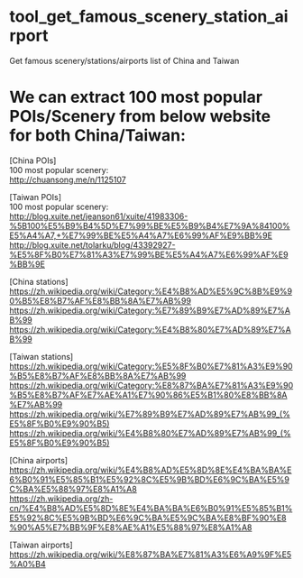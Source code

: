 # tool_get_famous_scenery_station_airport
Get famous scenery/stations/airports list of China and Taiwan

# We can extract 100 most popular POIs/Scenery from below website for both China/Taiwan:
[China POIs]  
100 most popular scenery:  
http://chuansong.me/n/1125107  
  
[Taiwan POIs]  
100 most popular scenery:  
http://blog.xuite.net/jeanson61/xuite/41983306-%5B100%E5%B9%B4%5D%E7%99%BE%E5%B9%B4%E7%9A%84100%E5%A4%A7,+%E7%99%BE%E5%A4%A7%E6%99%AF%E9%BB%9E  
http://blog.xuite.net/tolarku/blog/43392927-%E5%8F%B0%E7%81%A3%E7%99%BE%E5%A4%A7%E6%99%AF%E9%BB%9E  
  
[China stations]  
https://zh.wikipedia.org/wiki/Category:%E4%B8%AD%E5%9C%8B%E9%90%B5%E8%B7%AF%E8%BB%8A%E7%AB%99  
https://zh.wikipedia.org/wiki/Category:%E7%89%B9%E7%AD%89%E7%AB%99  
https://zh.wikipedia.org/wiki/Category:%E4%B8%80%E7%AD%89%E7%AB%99  
  
[Taiwan stations]  
https://zh.wikipedia.org/wiki/Category:%E5%8F%B0%E7%81%A3%E9%90%B5%E8%B7%AF%E8%BB%8A%E7%AB%99  
https://zh.wikipedia.org/wiki/Category:%E8%87%BA%E7%81%A3%E9%90%B5%E8%B7%AF%E7%AE%A1%E7%90%86%E5%B1%80%E8%BB%8A%E7%AB%99  
https://zh.wikipedia.org/wiki/%E7%89%B9%E7%AD%89%E7%AB%99_(%E5%8F%B0%E9%90%B5)  
https://zh.wikipedia.org/wiki/%E4%B8%80%E7%AD%89%E7%AB%99_(%E5%8F%B0%E9%90%B5)  
  
[China airports]  
https://zh.wikipedia.org/wiki/%E4%B8%AD%E5%8D%8E%E4%BA%BA%E6%B0%91%E5%85%B1%E5%92%8C%E5%9B%BD%E6%9C%BA%E5%9C%BA%E5%88%97%E8%A1%A8  
https://zh.wikipedia.org/zh-cn/%E4%B8%AD%E5%8D%8E%E4%BA%BA%E6%B0%91%E5%85%B1%E5%92%8C%E5%9B%BD%E6%9C%BA%E5%9C%BA%E8%BF%90%E8%90%A5%E7%BB%9F%E8%AE%A1%E5%88%97%E8%A1%A8  
  
[Taiwan airports]  
https://zh.wikipedia.org/wiki/%E8%87%BA%E7%81%A3%E6%A9%9F%E5%A0%B4  

